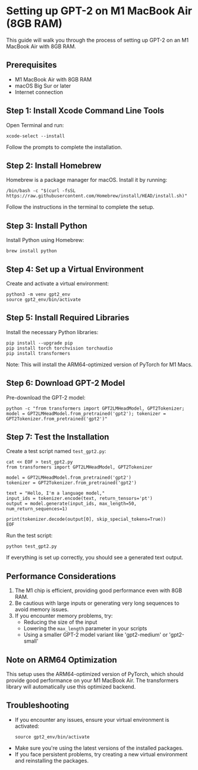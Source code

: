 # Setting up GPT-2 on M1 MacBook Air (8GB RAM)

This guide will walk you through the process of setting up GPT-2 on an M1 MacBook Air with 8GB RAM.

## Prerequisites

- M1 MacBook Air with 8GB RAM
- macOS Big Sur or later
- Internet connection

## Step 1: Install Xcode Command Line Tools

Open Terminal and run:

```
xcode-select --install
```

Follow the prompts to complete the installation.

## Step 2: Install Homebrew

Homebrew is a package manager for macOS. Install it by running:

```
/bin/bash -c "$(curl -fsSL https://raw.githubusercontent.com/Homebrew/install/HEAD/install.sh)"
```

Follow the instructions in the terminal to complete the setup.

## Step 3: Install Python

Install Python using Homebrew:

```
brew install python
```

## Step 4: Set up a Virtual Environment

Create and activate a virtual environment:

```
python3 -m venv gpt2_env
source gpt2_env/bin/activate
```

## Step 5: Install Required Libraries

Install the necessary Python libraries:

```
pip install --upgrade pip
pip install torch torchvision torchaudio
pip install transformers
```

Note: This will install the ARM64-optimized version of PyTorch for M1 Macs.

## Step 6: Download GPT-2 Model

Pre-download the GPT-2 model:

```
python -c "from transformers import GPT2LMHeadModel, GPT2Tokenizer; model = GPT2LMHeadModel.from_pretrained('gpt2'); tokenizer = GPT2Tokenizer.from_pretrained('gpt2')"
```

## Step 7: Test the Installation

Create a test script named `test_gpt2.py`:

```
cat << EOF > test_gpt2.py
from transformers import GPT2LMHeadModel, GPT2Tokenizer

model = GPT2LMHeadModel.from_pretrained('gpt2')
tokenizer = GPT2Tokenizer.from_pretrained('gpt2')

text = "Hello, I'm a language model,"
input_ids = tokenizer.encode(text, return_tensors='pt')
output = model.generate(input_ids, max_length=50, num_return_sequences=1)

print(tokenizer.decode(output[0], skip_special_tokens=True))
EOF
```

Run the test script:

```
python test_gpt2.py
```

If everything is set up correctly, you should see a generated text output.

## Performance Considerations

1. The M1 chip is efficient, providing good performance even with 8GB RAM.
2. Be cautious with large inputs or generating very long sequences to avoid memory issues.
3. If you encounter memory problems, try:
   - Reducing the size of the input
   - Lowering the `max_length` parameter in your scripts
   - Using a smaller GPT-2 model variant like 'gpt2-medium' or 'gpt2-small'

## Note on ARM64 Optimization

This setup uses the ARM64-optimized version of PyTorch, which should provide good performance on your M1 MacBook Air. The transformers library will automatically use this optimized backend.

## Troubleshooting

- If you encounter any issues, ensure your virtual environment is activated:
  ```
  source gpt2_env/bin/activate
  ```
- Make sure you're using the latest versions of the installed packages.
- If you face persistent problems, try creating a new virtual environment and reinstalling the packages.